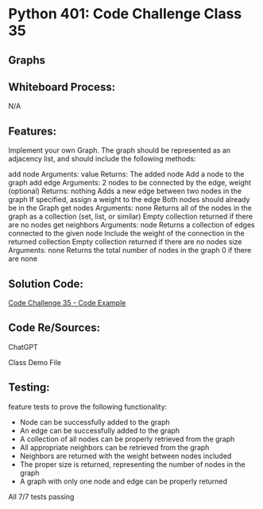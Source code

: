 # Python 401: Code Challenge Class 35
## Graphs

## Whiteboard Process:
<!-- Embedded whiteboard image -->
 <!-- [WhiteBoard Code Challenge 12](wbcc12animal.png) -->
N/A
<!--
[//]: # (## Approach & Efficiency)

[//]: # (What approach did you take? Why? What is the Big O space/time for this approach?) -->


## Features:

Implement your own Graph. The graph should be represented as an adjacency list, and should include the following methods:

add node
Arguments: value
Returns: The added node
Add a node to the graph
add edge
Arguments: 2 nodes to be connected by the edge, weight (optional)
Returns: nothing
Adds a new edge between two nodes in the graph
If specified, assign a weight to the edge
Both nodes should already be in the Graph
get nodes
Arguments: none
Returns all of the nodes in the graph as a collection (set, list, or similar)
Empty collection returned if there are no nodes
get neighbors
Arguments: node
Returns a collection of edges connected to the given node
Include the weight of the connection in the returned collection
Empty collection returned if there are no nodes
size
Arguments: none
Returns the total number of nodes in the graph
0 if there are none


## Solution Code:
<!-- Show how to run your code, and examples of it in action -->

[Code Challenge 35 - Code Example](/python/data_structures/graph.py)

## Code Re/Sources:
ChatGPT

Class Demo File

## Testing:

feature tests to prove the following functionality:

- Node can be successfully added to the graph
- An edge can be successfully added to the graph
- A collection of all nodes can be properly retrieved from the graph
- All appropriate neighbors can be retrieved from the graph
- Neighbors are returned with the weight between nodes included
- The proper size is returned, representing the number of nodes in the graph
- A graph with only one node and edge can be properly returned

All 7/7 tests passing
